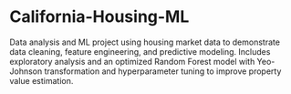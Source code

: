 # California-Housing-ML
Data analysis and ML project using housing market data to demonstrate data cleaning, feature engineering, and predictive modeling. Includes exploratory analysis and an optimized Random Forest model with Yeo-Johnson transformation and hyperparameter tuning to improve property value estimation.
